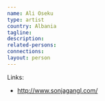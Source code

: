 ```yaml
---
name: Ali Oseku
type: artist
country: Albania
tagline:
description:
related-persons:
connections:
layout: person
---
```

Links:
* <http://www.sonjagangl.com/>
